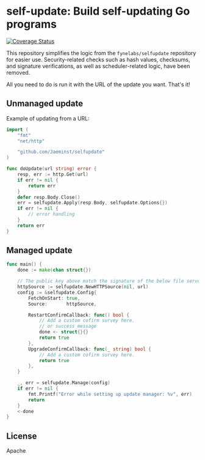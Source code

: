 # self-update: Build self-updating Go programs

[![Coverage Status](https://coveralls.io/repos/github/Jaeminst/selfupdate/badge.svg?branch=main)](https://coveralls.io/github/Jaeminst/selfupdate?branch=main)

This repository simplifies the logic from the `fynelabs/selfupdate` repository for easier use. Security-related checks such as hash values, checksums, and signature verifications, as well as scheduler-related logic, have been removed.

All you need to do is run it with the URL of the update you want. That's it!

## Unmanaged update

Example of updating from a URL:

```go
import (
    "fmt"
    "net/http"

    "github.com/Jaeminst/selfupdate"
)

func doUpdate(url string) error {
    resp, err := http.Get(url)
    if err != nil {
        return err
    }
    defer resp.Body.Close()
    err = selfupdate.Apply(resp.Body, selfupdate.Options{})
    if err != nil {
        // error handling
    }
    return err
}
```

## Managed update

```go
func main() {
	done := make(chan struct{})

	// The public key above match the signature of the below file served by our CDN
	httpSource := selfupdate.NewHTTPSource(nil, url)
	config := &selfupdate.Config{
		FetchOnStart: true,
		Source:       httpSource,

		RestartConfirmCallback: func() bool {
			// Add a custom cofirm survey here.
			// or success message
			done <- struct{}{}
			return true
		},
		UpgradeConfirmCallback: func(_ string) bool {
			// Add a custom cofirm survey here.
			return true
		},
	}

	_, err = selfupdate.Manage(config)
	if err != nil {
		fmt.Printf("Error while setting up update manager: %v", err)
		return
	}
	<-done
}

```

## License
Apache
